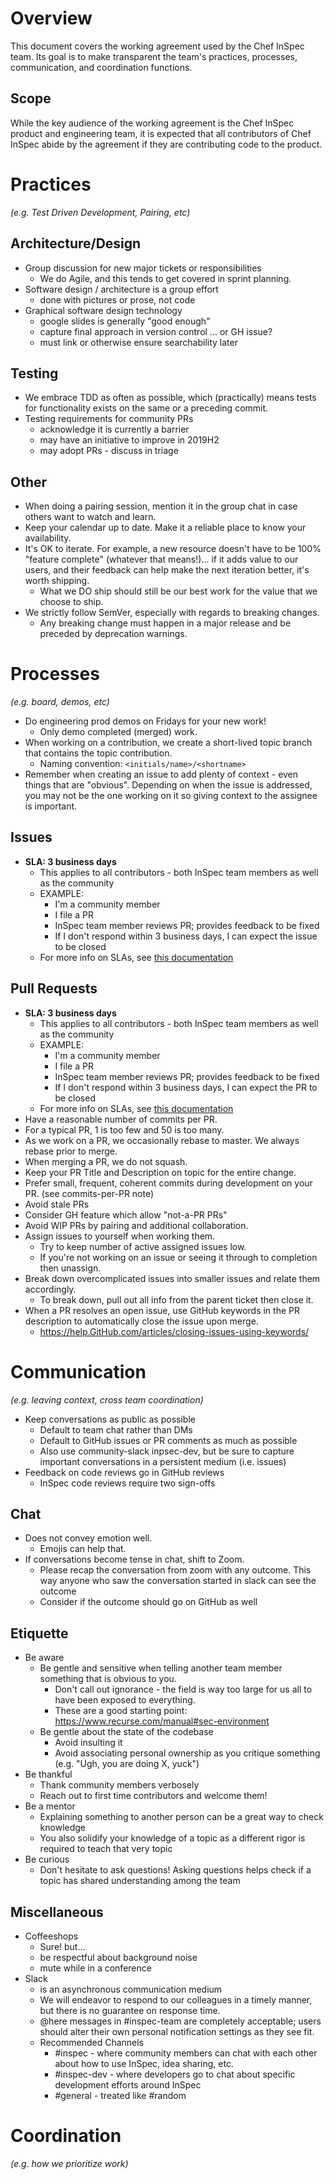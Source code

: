 # Overview
This document covers the working agreement used by the Chef InSpec team. Its goal is to make transparent the team's practices, processes, communication, and coordination functions.

## Scope
While the key audience of the working agreement is the Chef InSpec product and engineering team, it is expected that all contributors of Chef InSpec abide by the agreement if they are contributing code to the product.

# Practices
*(e.g. Test Driven Development, Pairing, etc)*

## Architecture/Design
* Group discussion for new major tickets or responsibilities
  * We do Agile, and this tends to get covered in sprint planning.
* Software design / architecture is a group effort
  * done with pictures or prose, not code
* Graphical software design technology
  * google slides is generally "good enough"
  * capture final approach in version control ... or GH issue?
  * must link or otherwise ensure searchability later

## Testing
* We embrace TDD as often as possible, which (practically) means tests for functionality exists on the same or a preceding commit.
* Testing requirements for community PRs
  * acknowledge it is currently a barrier
  * may have an initiative to improve in 2019H2
  * may adopt PRs - discuss in triage

## Other
* When doing a pairing session, mention it in the group chat in case others want to watch and learn.
* Keep your calendar up to date. Make it a reliable place to know your availability.
* It's OK to iterate. For example, a new resource doesn't have to be 100% "feature complete" (whatever that means!)... if it adds value to our users, and their feedback can help make the next iteration better, it's worth shipping.
  * What we DO ship should still be our best work for the value that we choose to ship.
* We strictly follow SemVer, especially with regards to breaking changes.
  * Any breaking change must happen in a major release and be preceded by deprecation warnings.

# Processes
*(e.g. board, demos, etc)*
* Do engineering prod demos on Fridays for your new work!
  * Only demo completed (merged) work.
* When working on a contribution, we create a short-lived topic branch that contains the topic contribution.
  * Naming convention: `<initials/name>/<shortname>`
* Remember when creating an issue to add plenty of context - even things that are "obvious". Depending on when the issue is addressed, you may not be the one working on it so giving context to the assignee is important.

## Issues
* __SLA: 3 business days__
  * This applies to all contributors - both InSpec team members as well as the community
  * EXAMPLE:
    * I'm a community member
    * I file a PR
    * InSpec team member reviews PR; provides feedback to be fixed
    * If I don't respond within 3 business days, I can expect the issue to be closed
  * For more info on SLAs, see [this documentation](https://github.com/chef/chef-oss-practices/blob/master/repo-management/repo-states.md)

## Pull Requests
* __SLA: 3 business days__
  * This applies to all contributors - both InSpec team members as well as the community
  * EXAMPLE:
    * I'm a community member
    * I file a PR
    * InSpec team member reviews PR; provides feedback to be fixed
    * If I don't respond within 3 business days, I can expect the PR to be closed
  * For more info on SLAs, see [this documentation](https://github.com/chef/chef-oss-practices/blob/master/repo-management/repo-states.md)
* Have a reasonable number of commits per PR.
 * For a typical PR, 1 is too few and 50 is too many.
 * As we work on a PR, we occasionally rebase to master. We always rebase prior to merge.
 * When merging a PR, we do not squash.
* Keep your PR Title and Description on topic for the entire change.
* Prefer small, frequent, coherent commits during development on your PR.  (see commits-per-PR note)
* Avoid stale PRs
 * Consider GH feature which allow "not-a-PR PRs"
 * Avoid WIP PRs by pairing and additional collaboration.
* Assign issues to yourself when working them.
  * Try to keep number of active assigned issues low.
  * If you're not working on an issue or seeing it through to completion then unassign.
* Break down overcomplicated issues into smaller issues and relate them accordingly.
  * To break down, pull out all info from the parent ticket then close it.
* When a PR resolves an open issue, use GitHub keywords in the PR description to automatically close the issue upon merge.
  * https://help.GitHub.com/articles/closing-issues-using-keywords/

# Communication
*(e.g. leaving context, cross team coordination)*
* Keep conversations as public as possible
  * Default to team chat rather than DMs
  * Default to GitHub issues or PR comments as much as possible
  * Also use community-slack inpsec-dev, but be sure to capture important conversations in a persistent medium (i.e. issues)
* Feedback on code reviews go in GitHub reviews
  * InSpec code reviews require two sign-offs

## Chat
* Does not convey emotion well.
  * Emojis can help that.
* If conversations become tense in chat, shift to Zoom.
  * Please recap the conversation from zoom with any outcome. This way anyone who saw the conversation started in slack can see the outcome
  * Consider if the outcome should go on GitHub as well

## Etiquette
* Be aware
  * Be gentle and sensitive when telling another team member something that is obvious to you.
    * Don't call out ignorance - the field is way too large for us all to have been exposed to everything.
    * These are a good starting point: https://www.recurse.com/manual#sec-environment
  * Be gentle about the state of the codebase
    * Avoid insulting it
    * Avoid associating personal ownership as you critique something (e.g. "Ugh, you are doing X, yuck")
* Be thankful
  * Thank community members verbosely
  * Reach out to first time contributors and welcome them!
* Be a mentor
  * Explaining something to another person can be a great way to check knowledge
  * You also solidify your knowledge of a topic as a different rigor is required to teach that very topic
* Be curious
  * Don't hesitate to ask questions! Asking questions helps check if a topic has shared understanding among the team

## Miscellaneous
* Coffeeshops
  * Sure! but...
  * be respectful about background noise
  * mute while in a conference
* Slack
  * is an asynchronous communication medium
  * We will endeavor to respond to our colleagues in a timely manner, but there is no guarantee on response time.
  * @here messages in #inspec-team are completely acceptable; users should alter their own personal notification settings as they see fit.
  * Recommended Channels
    * #inspec - where community members can chat with each other about how to use InSpec, idea sharing, etc.
    * #inspec-dev - where developers go to chat about specific development efforts around InSpec
    * #general - treated like #random

# Coordination
*(e.g. how we prioritize work)*

